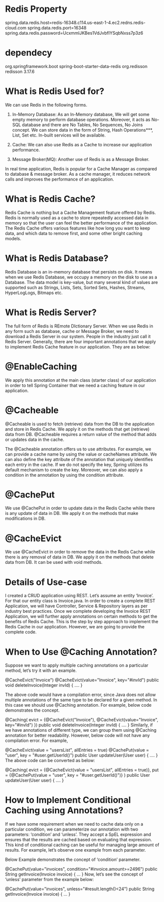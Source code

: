 # Redis Property
spring.data.redis.host=redis-16348.c114.us-east-1-4.ec2.redns.redis-cloud.com
spring.data.redis.port=16348
spring.data.redis.password=UcxmmlJKBes1VdJvbfIYSqbNxss7p3z6
# dependecy 
 <dependency>
            <groupId>org.springframework.boot</groupId>
            <artifactId>spring-boot-starter-data-redis</artifactId>
        </dependency>
        <dependency>
            <groupId>org.redisson</groupId>
            <artifactId>redisson</artifactId>
            <version>3.17.6</version>
        </dependency>

# What is Redis Used for?
We can use Redis in the following forms.

1) In-Memory Database: As an In-Memory database, We will get some empty memory to perform database operations. Moreover, it acts as No-SQL database and there are No Tables, No Sequences, No Joins concept. We can store data in the form of String, Hash Operations***, List, Set etc. In-built services will be available.

2) Cache: We can also use Redis as a Cache to increase our application performance.

3) Message Broker(MQ): Another use of Redis is as a Message Broker.

In real time application, Redis is popular for a Cache Manager as compared to database & message broker. As a cache manager, it reduces network calls and improves the performance of an application.

# What is Redis Cache?
Redis Cache is nothing but a Cache Management feature offered by Redis. Redis is normally used as a cache to store repeatedly accessed data in memory so that the user can feel the better performance of the application. The Redis Cache offers various features like how long you want to keep data, and which data to remove first, and some other bright caching models.

# What is Redis Database?
Redis Database is an in-memory database that persists on disk. It means when we use Redis Database, we occupy a memory on the disk to use as a Database. The data model is key-value, but many several kind of values are supported such as Strings, Lists, Sets, Sorted Sets, Hashes, Streams, HyperLogLogs, Bitmaps etc.

# What is Redis Server?
The full form of Redis is REmote DIctionary Server. When we use Redis in any form such as database, cache or Message Broker, we need to download a Redis Server in our system. People in the industry just call it Redis Server.
Generally, there are four important annotations that we apply to implement Redis Cache feature in our application. They are as below:

# @EnableCaching 
We apply this annotation at the main class (starter class) of our application in order to tell Spring Container that we need a caching feature in our application.

# @Cacheable 
@Cacheable is used to fetch (retrieve) data from the DB to the application and store in Redis Cache. We apply it on the methods that get (retrieve) data from DB. @Cacheable requires a return value of the method that adds or updates data in the cache.

The @Cacheable annotation offers us to use attributes. For example, we can provide a cache name by using the value or cacheNames attribute. We can also define the key attribute of the annotation that uniquely identifies each entry in the cache. If we do not specify the key, Spring utilizes its default mechanism to create the key. Moreover, we can also apply a condition in the annotation by using the condition attribute.

# @CachePut 
We use @CachePut in order to update data in the Redis Cache while there is any update of data in DB. We apply it on the methods that make modifications in DB.

# @CacheEvict 
We use @CacheEvict in order to remove the data in the Redis Cache while there is any removal of data in DB. We apply it on the methods that delete data from DB. It can be used with void methods.

# Details of Use-case 
I created a CRUD application using REST. Let’s assume an entity ‘Invoice’. For that our entity class is Invoice.java. In order to create a complete REST Application, we will have Controller, Service & Repository layers as per industry best practices. Once we complete developing the Invoice REST Application, we will further apply annotations on certain methods to get the benefits of Redis Cache. This is the step by step approach to implement the Redis Cache in our application. However, we are going to provide the complete code.

# When to Use @Caching Annotation?
Suppose we want to apply multiple caching annotations on a particular method, let’s try it with an example.

@CacheEvict("Invoice") 
@CacheEvict(value="Invoice", key="#invId")
public void deleteInvoice(Integer invId) {
    ....
}

The above code would have a compilation error, since Java does not allow multiple annotations of the same type to be declared for a given method. In this case we should use @Caching annotation. For example, below code demonstrates the concept.

@Caching(
  evict = {@CacheEvict("Invoice"), @CacheEvict(value="Invoice", key="#invId")
}) 
public void deleteInvoice(Integer invId) {
     ....
}
Similarly, if we have annotations of different type, we can group them using @Caching annotation for better readability. However, below code will not have any compilation error. For example,

@CacheEvict(value = "usersList", allEntries = true)
@CachePut(value = "user", key = "#user.getUserId()")
public User updateUser(User user) {
    ....
}
The above code can be converted as below:

@Caching(
   evict = {@CacheEvict(value = "usersList", allEntries = true)},
   put   = {@CachePut(value = "user", key = "#user.getUserId()")}
) 
public User updateUser(User user) {
   ....
}

# How to Implement Conditional Caching using Annotations?
If we have some requirement when we need to cache data only on a particular condition, we can parameterize our annotation with two parameters: ‘condition’ and ‘unless’. They accept a SpEL expression and ensures that the results are cached based on evaluating that expression. This kind of conditional caching can be useful for managing large amount of results. For example, let’s observe one example from each parameter.

Below Example demonstrates the concept of ‘condition’ parameter.

@CachePut(value="invoices", condition="#invoice.amount>=2496") 
public String getInvoice(Invoice invoice) {
    ...
}
Now, let’s see the concept of ‘unless’ parameter from the example below:

@CachePut(value="invoices", unless="#result.length()<24") 
public String getInvoice(Invoice invoice) {
    ...
}


